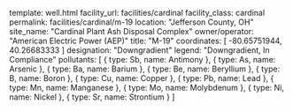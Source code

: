 template: well.html
facility_url: facilities/cardinal
facility_class: cardinal
permalink: facilities/cardinal/m-19
location: "Jefferson County, OH"
site_name: "Cardinal Plant Ash Disposal Complex"
owner/operator: "American Electric Power (AEP)"
title: "M-19"
coordinates: [
  -80.65751944,
  40.26683333
]
designation: "Downgradient"
legend: "Downgradient, In Compliance"
pollutants: [
{
  type: Sb,
  name: Antimony
},
{
  type: As,
  name: Arsenic
},
{
  type: Ba,
  name: Barium
},
{
  type: Be,
  name: Beryllium
},
{
  type: B,
  name: Boron
},
{
  type: Cu,
  name: Copper
},
{
  type: Pb,
  name: Lead
},
{
  type: Mn,
  name: Manganese
},
{
  type: Mo,
  name: Molybdenum
},
{
  type: Ni,
  name: Nickel
},
{
  type: Sr,
  name: Strontium
}
]
